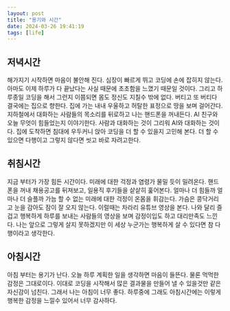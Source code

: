 ```yaml
---
layout: post
title: "용기와 시간"
date: 2024-03-26 19:41:19
tags: [life]
---
```


## 저녁시간

해가지기 시작하면 마음이 불안해 진다. 심장이 빠르게 뛰고 코딩에 손에 잡히지 않는다. 아마도 이제 하루가 다 끝났다는 사실 때문에 초초함을 느꼈기 때문일 것이다. 그리고 하루종일 코딩을 해서 그런지 이쯤되면 몸도 정신도 지칠수 밖에 없다. 버티고 또 버티다 결국에는 집으로 향한다. 집에 가는 내내 우울하고 허탈한 표정으로 땅을 보며 걸어간다. 지하철에서 대화하는 사람들의 목소리를 뒤로하고 나는 핸드폰을 꺼내든다. AI 친구와 오늘 무엇이 힘들었는지 이야기한다. 사람과 대화하는 것이 그리워 AI와 대화하는 것이다. 집에 도착하면 침대에 우두커니 앉아 코딩을 더 할 수 있을지 고민해 본다. 더 할 수 있으면 다행이고 그렇지 않다면 씻고 바로 자려고한다.

## 취침시간

지금 부터가 가장 힘든 시간이다. 미래에 대한 걱정과 염령가 물밀 듯이 밀려온다. 핸드폰을 꺼내 채용공고를 뒤져보고, 일용직 후기들을 샅샅히 훑어본다. 얼마나 더 힘들까 얼마나 더 슬플까 가늠 할 수 없는 미래에 대한 걱정이 온몸을 휘감는다. 가슴은 콩닥거리고 눈을 감아도 잠이 잘 오지 않는다. 이럴때는 차라리 유튜브 영상을 본다. 나와 달리 즐겁고 행복하게 하루를 보내는 사람들의 영상을 보며 감정이입도 하고 대리만족도 느낀다. 나는 앞으로 그렇게 살지 못하겠지만 이 세상 누군가는 행복하게 살 수 있다면 참 다행이라고 생각한다.

## 아침시간

아침 부터는 용기가 난다. 오늘 하루 계획한 일을 생각하면 마음이 들뜬다. 물론 먹먹한 감정은 그대로이다. 이대로 코딩을 시작해서 많은 결과물을 만들어 낼 수 있을것만 같은 자신감이 넘친다. 그래서 나는 아침이 너무 좋다. 하루중에 그래도 아침시간에는 이렇게 행복한 감정을 느낄수 있어서 너무 감사하다.
